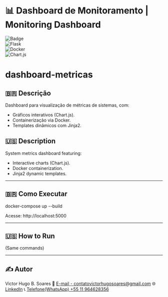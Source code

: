 # 📊 Dashboard de Monitoramento | Monitoring Dashboard  

![Badge](https://img.shields.io/badge/STATUS-EM%20ANDAMENTO-orange)  
![Flask](https://img.shields.io/badge/Flask-000000?style=for-the-badge&logo=flask&logoColor=white)  
![Docker](https://img.shields.io/badge/Docker-2496ED?style=for-the-badge&logo=docker&logoColor=white)  
![Chart.js](https://img.shields.io/badge/Chart.js-FF6384?style=for-the-badge&logo=chartdotjs&logoColor=white) 

# dashboard-metricas

## 🇧🇷 **Descrição**  
Dashboard para visualização de métricas de sistemas, com:  
- Gráficos interativos (Chart.js).  
- Containerização via Docker.  
- Templates dinâmicos com Jinja2.  

## 🇺🇸 **Description**  
System metrics dashboard featuring:  
- Interactive charts (Chart.js).  
- Docker containerization.  
- Jinja2 dynamic templates.  

---

## 🇧🇷 **Como Executar**  

docker-compose up --build  

Acesse: http://localhost:5000

---

## 🇺🇸 **How to Run**

(Same commands)

---

## ✍️ **Autor**

Victor Hugo B. Soares
📧 [E-mail - contatovictorhugosoares@gmail.com](contatovictorhugosoares@gmail.com)
🌐 [LinkedIn](https://linkedin.com/in/ovitelas)
📞 [Telefone(WhatsApp) +55 11 964628356](https://wa.me/+5511964628356)
